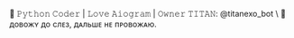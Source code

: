 🦅 𝙿𝚢𝚝𝚑𝚘𝚗 𝙲𝚘𝚍𝚎𝚛 | 𝙻𝚘𝚟𝚎 𝙰𝚒𝚘𝚐𝚛𝚊𝚖 | 𝙾𝚠𝚗𝚎𝚛 𝚃𝙸𝚃𝙰𝙽: @titanexo_bot \\ 
🚮 довожʏ до слᴇз, дᴀльшᴇ нᴇ пᴘовожᴀю.

<!---
FLEX-US/FLEX-US is a ✨ special ✨ repository because its `README.md` (this file) appears on your GitHub profile.
You can click the Preview link to take a look at your changes.
--->
